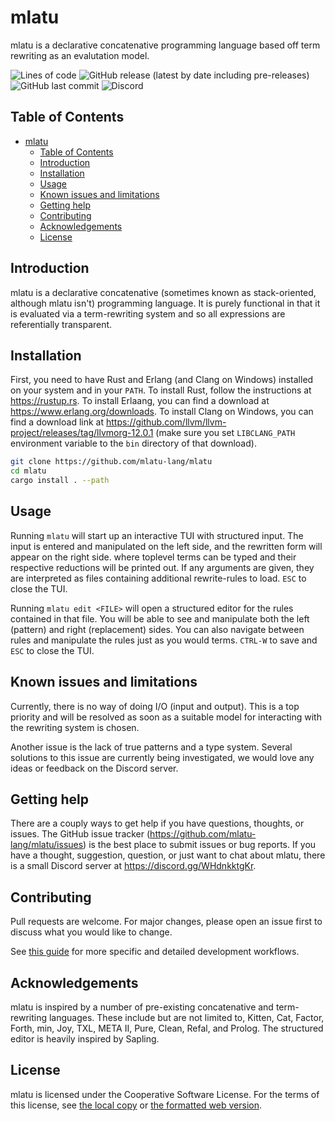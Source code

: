 mlatu
=====

mlatu is a declarative concatenative programming language based off term rewriting as an evalutation model.

![Lines of code](https://img.shields.io/tokei/lines/github/mlatu-lang/mlatu)
![GitHub release (latest by date including pre-releases)](https://img.shields.io/github/v/release/mlatu-lang/mlatu?include_prereleases)
![GitHub last commit](https://img.shields.io/github/last-commit/mlatu-lang/mlatu)
![Discord](https://img.shields.io/discord/889248218460852235)

Table of Contents
-----------------

- [mlatu](#mlatu)
  - [Table of Contents](#table-of-contents)
  - [Introduction](#introduction)
  - [Installation](#installation)
  - [Usage](#usage)
  - [Known issues and limitations](#known-issues-and-limitations)
  - [Getting help](#getting-help)
  - [Contributing](#contributing)
  - [Acknowledgements](#acknowledgements)
  - [License](#license)

Introduction
------------

mlatu is a declarative concatenative (sometimes known as stack-oriented, although mlatu isn't) programming language. It is purely functional in that it is evaluated via a term-rewriting system and so all expressions are referentially transparent.

Installation
------------

First, you need to have Rust and Erlang (and Clang on Windows) installed on your system and in your `PATH`. To install Rust, follow the instructions at <https://rustup.rs>. To install Erlaang, you can find a download at <https://www.erlang.org/downloads>. To install Clang on Windows, you can find a download link at <https://github.com/llvm/llvm-project/releases/tag/llvmorg-12.0.1> (make sure you set `LIBCLANG_PATH` environment variable to the `bin` directory of that download).

```bash
git clone https://github.com/mlatu-lang/mlatu 
cd mlatu 
cargo install . --path
```

Usage
-----

Running `mlatu` will start up an interactive TUI with structured input. The input is entered and manipulated on the left side, and the rewritten form will appear on the right side. where toplevel terms can be typed and their respective reductions will be printed out. If any arguments are given, they are interpreted as files containing additional rewrite-rules to load. `ESC` to close the TUI.

Running `mlatu edit <FILE>` will open a structured editor for the rules contained in that file. You will be able to see and manipulate both the left (pattern) and right (replacement) sides. You can also navigate between rules and manipulate the rules just as you would terms. `CTRL-W` to save and `ESC` to close the TUI.

Known issues and limitations
----------------------------

Currently, there is no way of doing I/O (input and output). This is a top priority and will be resolved as soon as a suitable model for interacting with the rewriting system is chosen.

Another issue is the lack of true patterns and a type system. Several solutions to this issue are currently being investigated, we would love any ideas or feedback on the Discord server.

Getting help
------------

There are a couply ways to get help if you have questions, thoughts, or issues. The GitHub issue tracker (<https://github.com/mlatu-lang/mlatu/issues>) is the best place to submit issues or bug reports. If you have a thought, suggestion, question, or just want to chat about mlatu, there is a small Discord server at <https://discord.gg/WHdnkktgKr>.

Contributing
------------

Pull requests are welcome. For major changes, please open an issue first to discuss what you would like to change.

See [this guide](/CONTRIBUTING.md) for more specific and detailed development workflows.

Acknowledgements
----------------

mlatu is inspired by a number of pre-existing concatenative and term-rewriting languages. These include but are not limited to, Kitten, Cat, Factor, Forth, min, Joy, TXL, META II, Pure, Clean, Refal, and Prolog. The structured editor is heavily inspired by Sapling.

License
-------

mlatu is licensed under the Cooperative Software License. For the terms of this license, see [the local copy](/LICENSE.md) or [the formatted web version](https://lynnesbian.space/csl/formatted).
